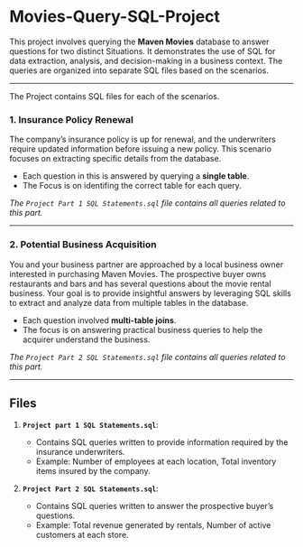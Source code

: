 # Movies-Query-SQL-Project

  This project involves querying the **Maven Movies** database to answer questions for two distinct Situations. It demonstrates the use of SQL for data extraction, analysis, and decision-making in a business context. The queries are organized into separate SQL files based on the scenarios.

---

The Project contains SQL files for each of the scenarios.

### 1. **Insurance Policy Renewal**
The company’s insurance policy is up for renewal, and the underwriters require updated information before issuing a new policy. This scenario focuses on extracting specific details from the database.

  - Each question in this is answered by querying a **single table**.
  - The Focus is on identifing the correct table for each query.

  *The `Project Part 1 SQL Statements.sql` file contains all queries related to this part.*

---

### 2. **Potential Business Acquisition**
You and your business partner are approached by a local business owner interested in purchasing Maven Movies. The prospective buyer owns restaurants and bars and has several questions about the movie rental business. Your goal is to provide insightful answers by leveraging SQL skills to extract and analyze data from multiple tables in the database.

  - Each question involved **multi-table joins**.
  - The focus is on answering practical business queries to help the acquirer understand the business.

  *The `Project Part 2 SQL Statements.sql` file contains all queries related to this part.*

---

## Files

1. **`Project part 1 SQL Statements.sql`**:
   - Contains SQL queries written to provide information required by the insurance underwriters.
   - Example: Number of employees at each location, Total inventory items insured by the company.

2. **`Project Part 2 SQL Statements.sql`**:
   - Contains SQL queries written to answer the prospective buyer’s questions.
   - Example: Total revenue generated by rentals, Number of active customers at each store.
